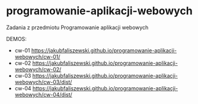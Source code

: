 # programowanie-aplikacji-webowych
Zadania z przedmiotu Programowanie aplikacji webowych

DEMOS:
- cw-01 https://jakubfaliszewski.github.io/programowanie-aplikacji-webowych/cw-01/
- cw-02 https://jakubfaliszewski.github.io/programowanie-aplikacji-webowych/cw-02/
- cw-03 https://jakubfaliszewski.github.io/programowanie-aplikacji-webowych/cw-03/dist/
- cw-04 https://jakubfaliszewski.github.io/programowanie-aplikacji-webowych/cw-04/dist/
